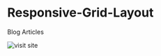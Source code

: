 # Responsive-Grid-Layout
Blog Articles

![visit site](https://iva-yorgova.github.io/Responsive-Grid-Layout/)
